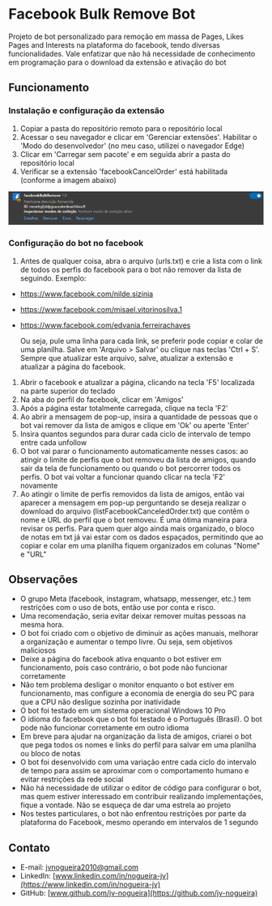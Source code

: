 # Facebook Bulk Remove Bot

Projeto de bot personalizado para remoção em massa de Pages, Likes Pages and Interests na plataforma do facebook, tendo diversas funcionalidades. Vale enfatizar que não há necessidade de conhecimento em programação para o download da extensão e ativação do bot

## Funcionamento

### Instalação e configuração da extensão
1. Copiar a pasta do repositório remoto para o repositório local
2. Acessar o seu navegador e clicar em 'Gerenciar extensões'. Habilitar o 'Modo do desenvolvedor' (no meu caso, utilizei o navegador Edge)
3. Clicar em 'Carregar sem pacote' e em seguida abrir a pasta do repositório local
4. Verificar se a extensão 'facebookCancelOrder' está habilitada (conforme a imagem abaixo)

![Visualização da extensão habilitada pelo navegador Edge](image/extension.png)

### Configuração do bot no facebook
1. Antes de qualquer coisa, abra o arquivo (urls.txt) e crie a lista com o link de todos os perfis do facebook para o bot não remover da lista de seguindo.  Exemplo:
  - https://www.facebook.com/nilde.sizinia
  - https://www.facebook.com/misael.vitorinosilva.1
  - https://www.facebook.com/edvania.ferreirachaves
  
    Ou seja, pule uma linha para cada link, se preferir pode copiar e colar de uma planilha. Salve em 'Arquivo > Salvar' ou clique nas teclas 'Ctrl + S'. Sempre que atualizar este arquivo, salve, atualizar a extensão e atualizar a página do facebook.
1. Abrir o facebook e atualizar a página, clicando na tecla 'F5' localizada na parte superior do teclado
2. Na aba do perfil do facebook, clicar em 'Amigos'
3. Após a página estar totalmente carregada, clique na tecla 'F2'
4. Ao abrir a mensagem de pop-up, insira a quantidade de pessoas que o bot vai remover da lista de amigos e clique em 'Ok' ou aperte 'Enter'
5. Insira quantos segundos para durar cada ciclo de intervalo de tempo entre cada unfollow
6. O bot vai parar o funcionamento automaticamente nesses casos: ao atingir o limite de perfis que o bot removeu da lista de amigos, quando sair da tela de funcionamento ou quando o bot percorrer todos os perfis. O bot vai voltar a funcionar quando clicar na tecla 'F2' novamente
7. Ao atingir o limite de perfis removidos da lista de amigos, então vai aparecer a mensagem em pop-up perguntando se deseja realizar o download do arquivo (listFacebookCanceledOrder.txt) que contêm o nome e URL do perfil que o bot removeu. É uma ótima maneira para revisar os perfis. Para quem quer algo ainda mais organizado, o bloco de notas em txt já vai estar com os dados espaçados, permitindo que ao copiar e colar em uma planilha fiquem organizados em colunas "Nome" e "URL"



## Observações

- O grupo Meta (facebook, instagram, whatsapp, messenger, etc.) tem restrições com o uso de bots, então use por conta e risco. 
- Uma recomendação, seria evitar deixar remover muitas pessoas na mesma hora. 
- O bot foi criado com o objetivo de diminuir as ações manuais, melhorar a organização e aumentar o tempo livre. Ou seja, sem objetivos maliciosos
- Deixe a página do facebook ativa enquanto o bot estiver em funcionamento, pois caso contrário, o bot pode não funcionar corretamente
- Não tem problema desligar o monitor enquanto o bot estiver em funcionamento, mas configure a economia de energia do seu PC para que a CPU não desligue sozinha por inatividade
- O bot foi testado em um sistema operacional Windows 10 Pro
- O idioma do facebook que o bot foi testado é o Português (Brasil). O bot pode não funcionar corretamente em outro idioma
- Em breve para ajudar na organização da lista de amigos, criarei o bot que pega todos os nomes e links do perfil para salvar em uma planilha ou bloco de notas
- O bot foi desenvolvido com uma variação entre cada ciclo do intervalo de tempo para assim se aproximar com o comportamento humano e evitar restrições da rede social
- Não há necessidade de utilizar o editor de código para configurar o bot, mas quem estiver interessado em contribuir realizando implementações, fique a vontade. Não se esqueça de dar uma estrela ao projeto
- Nos testes particulares, o bot não enfrentou restrições por parte da plataforma do Facebook, mesmo operando em intervalos de 1 segundo

## Contato

- E-mail: [jvnogueira2010@gmail.com](mailto:jvnogueira2010@gmail.com)
- LinkedIn: [www.linkedin.com/in/nogueira-jv](https://www.linkedin.com/in/nogueira-jv)
- GitHub: [www.github.com/jv-nogueira](https://github.com/jv-nogueira)